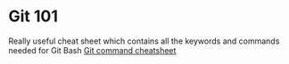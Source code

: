 # Git 101 

Really useful cheat sheet which contains all the keywords and commands needed for Git Bash
[Git command cheatsheet](https://education.github.com/git-cheat-sheet-education.pdf)
